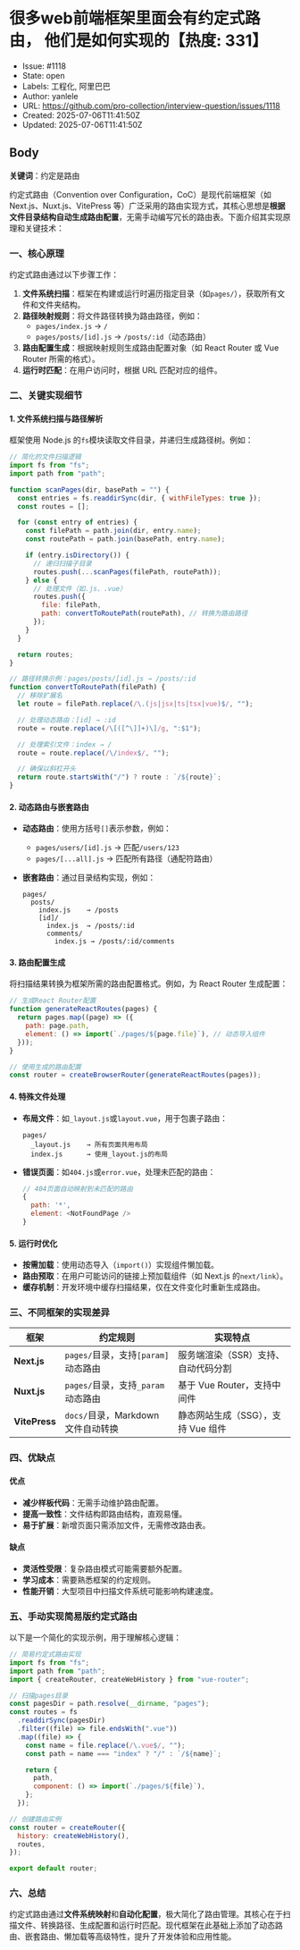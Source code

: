 # 很多web前端框架里面会有约定式路由， 他们是如何实现的【热度: 331】

- Issue: #1118
- State: open
- Labels: 工程化, 阿里巴巴
- Author: yanlele
- URL: https://github.com/pro-collection/interview-question/issues/1118
- Created: 2025-07-06T11:41:50Z
- Updated: 2025-07-06T11:41:50Z

## Body

**关键词**：约定是路由

约定式路由（Convention over Configuration，CoC）是现代前端框架（如 Next.js、Nuxt.js、VitePress 等）广泛采用的路由实现方式，其核心思想是**根据文件目录结构自动生成路由配置**，无需手动编写冗长的路由表。下面介绍其实现原理和关键技术：

### **一、核心原理**

约定式路由通过以下步骤工作：

1. **文件系统扫描**：框架在构建或运行时遍历指定目录（如`pages/`），获取所有文件和文件夹结构。
2. **路径映射规则**：将文件路径转换为路由路径，例如：
   - `pages/index.js` → `/`
   - `pages/posts/[id].js` → `/posts/:id`（动态路由）
3. **路由配置生成**：根据映射规则生成路由配置对象（如 React Router 或 Vue Router 所需的格式）。
4. **运行时匹配**：在用户访问时，根据 URL 匹配对应的组件。

### **二、关键实现细节**

#### **1. 文件系统扫描与路径解析**

框架使用 Node.js 的`fs`模块读取文件目录，并递归生成路径树。例如：

```javascript
// 简化的文件扫描逻辑
import fs from "fs";
import path from "path";

function scanPages(dir, basePath = "") {
  const entries = fs.readdirSync(dir, { withFileTypes: true });
  const routes = [];

  for (const entry of entries) {
    const filePath = path.join(dir, entry.name);
    const routePath = path.join(basePath, entry.name);

    if (entry.isDirectory()) {
      // 递归扫描子目录
      routes.push(...scanPages(filePath, routePath));
    } else {
      // 处理文件（如.js、.vue）
      routes.push({
        file: filePath,
        path: convertToRoutePath(routePath), // 转换为路由路径
      });
    }
  }

  return routes;
}

// 路径转换示例：pages/posts/[id].js → /posts/:id
function convertToRoutePath(filePath) {
  // 移除扩展名
  let route = filePath.replace(/\.(js|jsx|ts|tsx|vue)$/, "");

  // 处理动态路由：[id] → :id
  route = route.replace(/\[([^\]]+)\]/g, ":$1");

  // 处理索引文件：index → /
  route = route.replace(/\/index$/, "");

  // 确保以斜杠开头
  return route.startsWith("/") ? route : `/${route}`;
}
```

#### **2. 动态路由与嵌套路由**

- **动态路由**：使用方括号`[]`表示参数，例如：

  - `pages/users/[id].js` → 匹配`/users/123`
  - `pages/[...all].js` → 匹配所有路径（通配符路由）

- **嵌套路由**：通过目录结构实现，例如：
  ```
  pages/
    posts/
      index.js    → /posts
      [id]/
        index.js  → /posts/:id
        comments/
          index.js → /posts/:id/comments
  ```

#### **3. 路由配置生成**

将扫描结果转换为框架所需的路由配置格式。例如，为 React Router 生成配置：

```javascript
// 生成React Router配置
function generateReactRoutes(pages) {
  return pages.map((page) => ({
    path: page.path,
    element: () => import(`./pages/${page.file}`), // 动态导入组件
  }));
}

// 使用生成的路由配置
const router = createBrowserRouter(generateReactRoutes(pages));
```

#### **4. 特殊文件处理**

- **布局文件**：如`_layout.js`或`layout.vue`，用于包裹子路由：

  ```
  pages/
    _layout.js    → 所有页面共用布局
    index.js      → 使用_layout.js的布局
  ```

- **错误页面**：如`404.js`或`error.vue`，处理未匹配的路由：
  ```javascript
  // 404页面自动映射到未匹配的路由
  {
    path: '*',
    element: <NotFoundPage />
  }
  ```

#### **5. 运行时优化**

- **按需加载**：使用动态导入（`import()`）实现组件懒加载。
- **路由预取**：在用户可能访问的链接上预加载组件（如 Next.js 的`next/link`）。
- **缓存机制**：开发环境中缓存扫描结果，仅在文件变化时重新生成路由。

### **三、不同框架的实现差异**

| 框架          | 约定规则                            | 实现特点                            |
| ------------- | ----------------------------------- | ----------------------------------- |
| **Next.js**   | `pages/`目录，支持`[param]`动态路由 | 服务端渲染（SSR）支持、自动代码分割 |
| **Nuxt.js**   | `pages/`目录，支持`_param`动态路由  | 基于 Vue Router，支持中间件         |
| **VitePress** | `docs/`目录，Markdown 文件自动转换  | 静态网站生成（SSG），支持 Vue 组件  |

### **四、优缺点**

#### **优点**

- **减少样板代码**：无需手动维护路由配置。
- **提高一致性**：文件结构即路由结构，直观易懂。
- **易于扩展**：新增页面只需添加文件，无需修改路由表。

#### **缺点**

- **灵活性受限**：复杂路由模式可能需要额外配置。
- **学习成本**：需要熟悉框架的约定规则。
- **性能开销**：大型项目中扫描文件系统可能影响构建速度。

### **五、手动实现简易版约定式路由**

以下是一个简化的实现示例，用于理解核心逻辑：

```javascript
// 简易约定式路由实现
import fs from "fs";
import path from "path";
import { createRouter, createWebHistory } from "vue-router";

// 扫描pages目录
const pagesDir = path.resolve(__dirname, "pages");
const routes = fs
  .readdirSync(pagesDir)
  .filter((file) => file.endsWith(".vue"))
  .map((file) => {
    const name = file.replace(/\.vue$/, "");
    const path = name === "index" ? "/" : `/${name}`;

    return {
      path,
      component: () => import(`./pages/${file}`),
    };
  });

// 创建路由实例
const router = createRouter({
  history: createWebHistory(),
  routes,
});

export default router;
```

### **六、总结**

约定式路由通过**文件系统映射**和**自动化配置**，极大简化了路由管理。其核心在于扫描文件、转换路径、生成配置和运行时匹配。现代框架在此基础上添加了动态路由、嵌套路由、懒加载等高级特性，提升了开发体验和应用性能。

